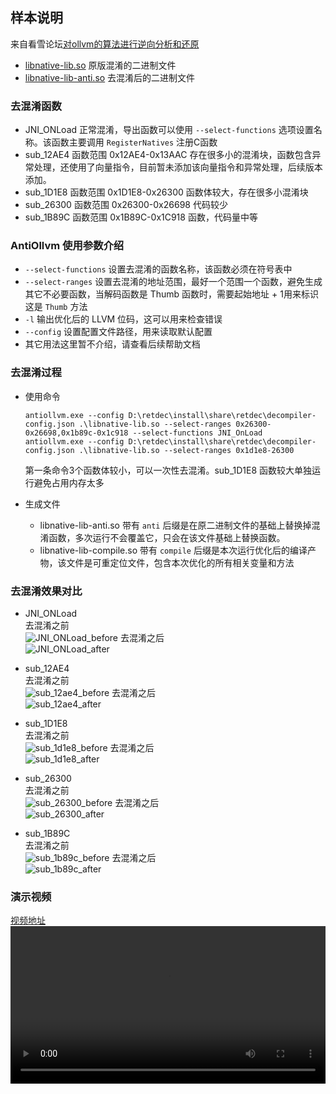 ## 样本说明

来自看雪论坛[对ollvm的算法进行逆向分析和还原](https://bbs.pediy.com/thread-270529.htm)
- [libnative-lib.so](bin/libnative-lib.so) 原版混淆的二进制文件
- [libnative-lib-anti.so](bin/libnative-lib-anti.so) 去混淆后的二进制文件

### 去混淆函数
- JNI_ONLoad 正常混淆，导出函数可以使用 `--select-functions` 选项设置名称。该函数主要调用 `RegisterNatives` 注册C函数
- sub_12AE4 函数范围 0x12AE4-0x13AAC 存在很多小的混淆块，函数包含异常处理，还使用了向量指令，目前暂未添加该向量指令和异常处理，后续版本添加。
- sub_1D1E8 函数范围 0x1D1E8-0x26300 函数体较大，存在很多小混淆块
- sub_26300 函数范围 0x26300-0x26698 代码较少
- sub_1B89C 函数范围 0x1B89C-0x1C918 函数，代码量中等

### AntiOllvm 使用参数介绍
- `--select-functions` 设置去混淆的函数名称，该函数必须在符号表中
- `--select-ranges` 设置去混淆的地址范围，最好一个范围一个函数，避免生成其它不必要函数，当解码函数是 Thumb 函数时，需要起始地址 + 1用来标识这是 `Thumb` 方法
- `-l` 输出优化后的 LLVM 位码，这可以用来检查错误
- `--config` 设置配置文件路径，用来读取默认配置
- 其它用法这里暂不介绍，请查看后续帮助文档

### 去混淆过程
- 使用命令  
  ```shell
  antiollvm.exe --config D:\retdec\install\share\retdec\decompiler-config.json .\libnative-lib.so --select-ranges 0x26300-0x26698,0x1b89c-0x1c918 --select-functions JNI_OnLoad
  antiollvm.exe --config D:\retdec\install\share\retdec\decompiler-config.json .\libnative-lib.so --select-ranges 0x1d1e8-26300
  ```
  第一条命令3个函数体较小，可以一次性去混淆。sub_1D1E8 函数较大单独运行避免占用内存太多

- 生成文件
  - libnative-lib-anti.so 带有 `anti` 后缀是在原二进制文件的基础上替换掉混淆函数，多次运行不会覆盖它，只会在该文件基础上替换函数。
  - libnative-lib-compile.so 带有 `compile` 后缀是本次运行优化后的编译产物，该文件是可重定位文件，包含本次优化的所有相关变量和方法

### 去混淆效果对比
- JNI_ONLoad  
去混淆之前  
![JNI_ONLoad_before](img/JNI_OnLoad_obf.png)
去混淆之后  
![JNI_ONLoad_after](img/JNI_OnLoad_antiobf.png)

- sub_12AE4  
去混淆之前  
![sub_12ae4_before](img/sub_12AE4_obf.png)
去混淆之后  
![sub_12ae4_after](img/sub_12AE4_antiobf.png)

- sub_1D1E8  
去混淆之前  
![sub_1d1e8_before](img/sub_1D1E8_obf.png)
去混淆之后  
![sub_1d1e8_after](img/sub_1D1E8_antiobf.png)

- sub_26300  
去混淆之前  
![sub_26300_before](img/sub_26300_obf.png)
去混淆之后  
![sub_26300_after](img/sub_26300_antiobf.png)

- sub_1B89C  
去混淆之前  
![sub_1b89c_before](img/sub_1B89C_obf.png)
去混淆之后  
![sub_1b89c_after](img/sub_1B89C_antiobf.png)

### 演示视频
[视频地址](video/kanxueollvm.mp4)
<video src="video/kanxueollvm.mp4" controls="controls" width="100%" height="auto"/>
